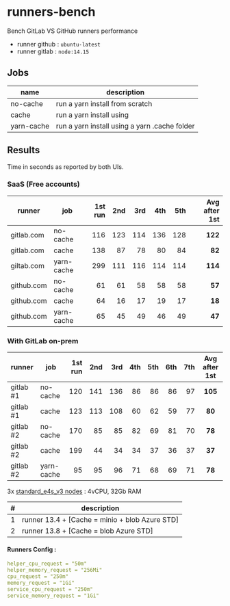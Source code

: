 # runners-bench

Bench GitLab VS GitHub runners performance

- runner github : `ubuntu-latest`
- runner gitlab : `node:14.15`

## Jobs

name       | description
-----------|-------
no-cache   | run a yarn install from scratch
cache      | run a yarn install using
yarn-cache | run a yarn install using a yarn .cache folder

## Results

Time in seconds as reported by both UIs.

### SaaS (Free accounts)

| runner           | job        | 1st run | 2nd   | 3rd  | 4th  | 5th  | Avg after 1st |
| ---------------- | ---------- | ------: | ----: | ---: | ---: | ---: | ------------: |
| gitlab.com       | no-cache   | 116     | 123   | 114  | 136  | 128  |   **122**     |
| gitlab.com       | cache      | 138     | 87    | 78   | 80   | 84   |   **82**      |
| giltab.com       | yarn-cache | 299     | 111   | 116  | 114  | 114  |   **114**     |
| github.com       | no-cache   | 61      | 61    | 58   | 58   | 58   |   **57**      |
| github.com       | cache      | 64      | 16    | 17   | 19   | 17   |   **18**      |
| github.com       | yarn-cache | 65      | 45    | 49   | 46   | 49   |   **47**      |

### With GitLab on-prem

| runner           | job        | 1st run | 2nd   | 3rd  | 4th  | 5th  | 6th  | 7th  | Avg after 1st |
| ---------------- | ---------- | ------: | ----: | ---: | ---: | ---: | ---: | ---: | :-----------: |
| gitlab #1        | no-cache   | 120     | 141   | 136  | 86   | 86   | 86   | 97   |   **105**     |
| gitlab #1        | cache      | 123     | 113   | 108  | 60   | 62   | 59   | 77   |   **80**      |
| gitlab #2        | no-cache   | 170     | 85    | 85   | 82   | 69   | 81   | 70   |   **78**      |
| gitlab #2        | cache      | 199     | 44    | 34   | 34   | 37   | 36   | 37   |   **37**      |
| gitlab #2        | yarn-cache | 95      | 95    | 96   | 71   | 68   | 69   | 71   |   **78**      |

3x [standard_e4s_v3 nodes](https://pcr.cloud-mercato.com/providers/azure/flavors/standard_e4s_v3) : 4vCPU, 32Gb RAM

\# | description
--|---------------
1 | runner 13.4 + [Cache =  minio + blob Azure STD]
2 | runner 13.8 + [Cache =  blob Azure STD]

#### Runners Config :

```yml
helper_cpu_request = "50m"
helper_memory_request = "256Mi"
cpu_request = "250m"
memory_request = "1Gi"
service_cpu_request = "250m"
service_memory_request = "1Gi"
```

